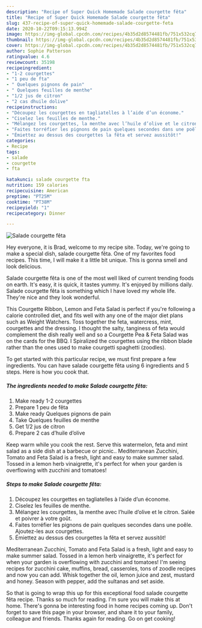 ```yaml
---
description: "Recipe of Super Quick Homemade Salade courgette fêta"
title: "Recipe of Super Quick Homemade Salade courgette fêta"
slug: 437-recipe-of-super-quick-homemade-salade-courgette-feta
date: 2020-10-22T09:15:13.994Z
image: https://img-global.cpcdn.com/recipes/4b35d2d8574481fb/751x532cq70/salade-courgette-feta-photo-principale-de-la-recette.jpg
thumbnail: https://img-global.cpcdn.com/recipes/4b35d2d8574481fb/751x532cq70/salade-courgette-feta-photo-principale-de-la-recette.jpg
cover: https://img-global.cpcdn.com/recipes/4b35d2d8574481fb/751x532cq70/salade-courgette-feta-photo-principale-de-la-recette.jpg
author: Sophie Patterson
ratingvalue: 4.6
reviewcount: 35198
recipeingredient:
- "1-2 courgettes"
- "1 peu de fta"
- " Quelques pignons de pain"
- " Quelques feuilles de menthe"
- "1/2 jus de citron"
- "2 cas dhuile dolive"
recipeinstructions:
- "Découpez les courgettes en tagliatelles à l’aide d’un économe."
- "Ciselez les feuilles de menthe."
- "Mélangez les courgettes, la menthe avec l’huile d’olive et le citron. Salée et poivrer à votre goût."
- "Faites torréfier les pignons de pain quelques secondes dans une poêle. Ajoutez-les aux courgettes."
- "Émiettez au dessus des courgettes la fêta et servez aussitôt!"
categories:
- Recipe
tags:
- salade
- courgette
- fta

katakunci: salade courgette fta 
nutrition: 159 calories
recipecuisine: American
preptime: "PT25M"
cooktime: "PT38M"
recipeyield: "1"
recipecategory: Dinner

---
```



![Salade courgette fêta](https://img-global.cpcdn.com/recipes/4b35d2d8574481fb/751x532cq70/salade-courgette-feta-photo-principale-de-la-recette.jpg)

Hey everyone, it is Brad, welcome to my recipe site. Today, we're going to make a special dish, salade courgette fêta. One of my favorites food recipes. This time, I will make it a little bit unique. This is gonna smell and look delicious.

Salade courgette fêta is one of the most well liked of current trending foods on earth. It's easy, it is quick, it tastes yummy. It's enjoyed by millions daily. Salade courgette fêta is something which I have loved my whole life. They're nice and they look wonderful.

This Courgette Ribbon, Lemon and Feta Salad is perfect if you&#39;re following a calorie controlled diet, and fits well with any one of the major diet plans such as Weight Watchers. Toss together the feta, watercress, mint, courgettes and the dressing. I thought the salty, tanginess of feta would complement the dish really well and so a Courgette Pea &amp; Feta Salad was on the cards for the BBQ. I Spiralized the courgettes using the ribbon blade rather than the ones used to make courgetti spaghetti (zoodles).


To get started with this particular recipe, we must first prepare a few ingredients. You can have salade courgette fêta using 6 ingredients and 5 steps. Here is how you cook that.

<!--inarticleads1-->

##### The ingredients needed to make Salade courgette fêta:

1. Make ready 1-2 courgettes
1. Prepare 1 peu de fêta
1. Make ready  Quelques pignons de pain
1. Take  Quelques feuilles de menthe
1. Get 1/2 jus de citron
1. Prepare 2 cas d’huile d’olive


Keep warm while you cook the rest. Serve this watermelon, feta and mint salad as a side dish at a barbecue or picnic.. Mediterranean Zucchini, Tomato and Feta Salad is a fresh, light and easy to make summer salad. Tossed in a lemon herb vinaigrette, it&#39;s perfect for when your garden is overflowing with zucchini and tomatoes! 

<!--inarticleads2-->

##### Steps to make Salade courgette fêta:

1. Découpez les courgettes en tagliatelles à l’aide d’un économe.
1. Ciselez les feuilles de menthe.
1. Mélangez les courgettes, la menthe avec l’huile d’olive et le citron. Salée et poivrer à votre goût.
1. Faites torréfier les pignons de pain quelques secondes dans une poêle. Ajoutez-les aux courgettes.
1. Émiettez au dessus des courgettes la fêta et servez aussitôt!


Mediterranean Zucchini, Tomato and Feta Salad is a fresh, light and easy to make summer salad. Tossed in a lemon herb vinaigrette, it&#39;s perfect for when your garden is overflowing with zucchini and tomatoes! I&#39;m seeing recipes for zucchini cake, muffins, bread, casseroles, tons of zoodle recipes and now you can add. Whisk together the oil, lemon juice and zest, mustard and honey. Season with pepper, add the sultanas and set aside. 

So that is going to wrap this up for this exceptional food salade courgette fêta recipe. Thanks so much for reading. I'm sure you will make this at home. There's gonna be interesting food in home recipes coming up. Don't forget to save this page in your browser, and share it to your family, colleague and friends. Thanks again for reading. Go on get cooking!
